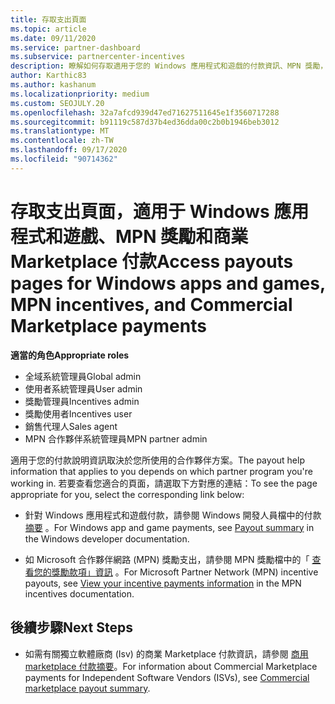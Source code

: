 ```yaml
---
title: 存取支出頁面
ms.topic: article
ms.date: 09/11/2020
ms.service: partner-dashboard
ms.subservice: partnercenter-incentives
description: 瞭解如何存取適用于您的 Windows 應用程式和遊戲的付款資訊、MPN 獎勵，以及獨立軟體廠商的商業 Marketplace 款項。
author: Karthic83
ms.author: kashanum
ms.localizationpriority: medium
ms.custom: SEOJULY.20
ms.openlocfilehash: 32a7afcd939d47ed71627511645e1f3560717288
ms.sourcegitcommit: b91119c587d37b4ed36dda00c2b0b1946beb3012
ms.translationtype: MT
ms.contentlocale: zh-TW
ms.lasthandoff: 09/17/2020
ms.locfileid: "90714362"
---
```

# <a name="access-payouts-pages-for-windows-apps-and-games-mpn-incentives-and-commercial-marketplace-payments"></a><span data-ttu-id="327d6-103">存取支出頁面，適用于 Windows 應用程式和遊戲、MPN 獎勵和商業 Marketplace 付款</span><span class="sxs-lookup"><span data-stu-id="327d6-103">Access payouts pages for Windows apps and games, MPN incentives, and Commercial Marketplace payments</span></span>

<span data-ttu-id="327d6-104">**適當的角色**</span><span class="sxs-lookup"><span data-stu-id="327d6-104">**Appropriate roles**</span></span>

- <span data-ttu-id="327d6-105">全域系統管理員</span><span class="sxs-lookup"><span data-stu-id="327d6-105">Global admin</span></span>
- <span data-ttu-id="327d6-106">使用者系統管理員</span><span class="sxs-lookup"><span data-stu-id="327d6-106">User admin</span></span>
- <span data-ttu-id="327d6-107">獎勵管理員</span><span class="sxs-lookup"><span data-stu-id="327d6-107">Incentives admin</span></span>
- <span data-ttu-id="327d6-108">獎勵使用者</span><span class="sxs-lookup"><span data-stu-id="327d6-108">Incentives user</span></span>
- <span data-ttu-id="327d6-109">銷售代理人</span><span class="sxs-lookup"><span data-stu-id="327d6-109">Sales agent</span></span>
- <span data-ttu-id="327d6-110">MPN 合作夥伴系統管理員</span><span class="sxs-lookup"><span data-stu-id="327d6-110">MPN partner admin</span></span>

<span data-ttu-id="327d6-111">適用于您的付款說明資訊取決於您所使用的合作夥伴方案。</span><span class="sxs-lookup"><span data-stu-id="327d6-111">The payout help information that applies to you depends on which partner program you're working in.</span></span> <span data-ttu-id="327d6-112">若要查看您適合的頁面，請選取下方對應的連結：</span><span class="sxs-lookup"><span data-stu-id="327d6-112">To see the page appropriate for you, select the corresponding link below:</span></span>

- <span data-ttu-id="327d6-113">針對 Windows 應用程式和遊戲付款，請參閱 Windows 開發人員檔中的付款 [摘要](https://docs.microsoft.com/windows/uwp/publish/payout-summary) 。</span><span class="sxs-lookup"><span data-stu-id="327d6-113">For Windows app and game payments, see [Payout summary](https://docs.microsoft.com/windows/uwp/publish/payout-summary) in the Windows developer documentation.</span></span>

- <span data-ttu-id="327d6-114">如 Microsoft 合作夥伴網路 (MPN) 獎勵支出，請參閱 MPN 獎勵檔中的「 [查看您的獎勵款項」資訊](understand-incentive-payouts.md) 。</span><span class="sxs-lookup"><span data-stu-id="327d6-114">For Microsoft Partner Network (MPN) incentive payouts, see [View your incentive payments information](understand-incentive-payouts.md) in the MPN incentives documentation.</span></span>

## <a name="next-steps"></a><span data-ttu-id="327d6-115">後續步驟</span><span class="sxs-lookup"><span data-stu-id="327d6-115">Next Steps</span></span>

- <span data-ttu-id="327d6-116">如需有關獨立軟體廠商 (Isv) 的商業 Marketplace 付款資訊，請參閱 [商用 marketplace 付款摘要](https://docs.microsoft.com/azure/marketplace/partner-center-portal/payout-summary)。</span><span class="sxs-lookup"><span data-stu-id="327d6-116">For information about Commercial Marketplace payments for Independent Software Vendors (ISVs), see [Commercial marketplace payout summary](https://docs.microsoft.com/azure/marketplace/partner-center-portal/payout-summary).</span></span>
